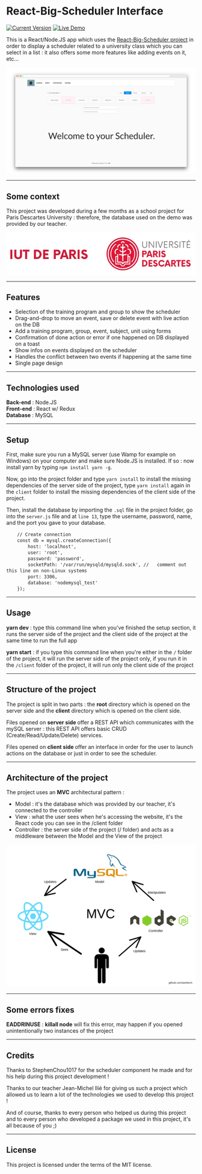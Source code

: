React-Big-Scheduler Interface
============
[![Current Version](https://img.shields.io/badge/version-0.1-green.svg)](https://github.com/aenkirch/React-Big-Scheduler-Interface) [![Live Demo](https://img.shields.io/badge/demo-offline-red.svg)]()

This is a React/Node.JS app which uses the <a href="https://github.com/StephenChou1017/react-big-scheduler">React-Big-Scheduler project</a> in order to display a scheduler related to a university class which you can select in a list : it also offers some more features like adding events on it, etc...

![Chat Preview](./docResources/screely2homepage.png)

---
## Some context

This project was developed during a few months as a school project for Paris Descartes University : therefore, the database used on the demo was provided by our teacher.

![Chat Preview](./docResources/bigLogoIUT.jpg)

---

## Features

<ul>
    <li>Selection of the training program and group to show the scheduler</li>
    <li>Drag-and-drop to move an event, save or delete event with live action on the DB</li>
    <li>Add a training program, group, event, subject, unit using forms</li>
    <li>Confirmation of done action or error if one happened on DB displayed on a toast</li>
    <li>Show infos on events displayed on the scheduler</li>
    <li>Handles the conflict between two events if happening at the same time</li>
    <li>Single page design </li>
</ul>

---

## Technologies used

**Back-end** : Node.JS <br />
**Front-end** : React w/ Redux <br />
**Database** : MySQL <br />

---

## Setup

First, make sure you run a MySQL server (use Wamp for example on Windows) on your computer and make sure Node.JS is installed.
If so : now install yarn by typing `npm install yarn -g`.

Now, go into the project folder and type `yarn install` to install the missing dependencies of the server side of the project, type `yarn install` again in the `client` folder to install the missing dependencies of the client side of the project.

Then, install the database by importing the `.sql` file in the project folder, go into the `server.js` file and at `line 13`, type the username, password, name, and the port you gave to your database.

```
    // Create connection
    const db = mysql.createConnection({
        host: 'localhost',
        user: 'root',
        password: 'password',
        socketPath: '/var/run/mysqld/mysqld.sock', //   comment out this line on non-Linux systems
        port: 3306,
        database: 'nodemysql_test'
    });
```


---

## Usage

<strong>yarn dev</strong> : type this command line when you've finished the setup section, it runs the server side of the project and the client side of the project at the same time to run the full app

<strong>yarn start</strong> : if you type this command line when you're either in the `/` folder of the project, it will run the server side of the project only, if you run it in the `/client` folder of the project, it will run only the client side of the project

---

## Structure of the project

The project is split in two parts : the **root** directory which is opened on the server side and the **client** directory which is opened on the client side.

Files opened on <strong>server side </strong> offer a REST API which communicates with the mySQL server : this REST API offers basic CRUD (Create/Read/Update/Delete) services.

Files opened on <strong>client side </strong> offer an interface in order for the user to launch actions on the database or just in order to see the scheduler.

---

## Architecture of the project

The project uses an **MVC** architectural pattern : 
<ul>
    <li>Model : it's the database which was provided by our teacher, it's connected to the controller</li>
    <li>View : what the user sees when he's accessing the website, it's the React code you can see in the /client folder</li>
    <li>Controller : the server side of the project (/ folder) and acts as a middleware between the Model and the View of the project</li>
</ul>

<img src="./docResources/schemaMVC.png" alt="schemaMVC" width="700"/>

---

## Some errors fixes

**EADDRINUSE** : **killall node** will fix this error, may happen if you opened unintentionally two instances of the project

---

## Credits

Thanks to StephenChou1017 for the scheduler component he made and for his help during this project development !

Thanks to our teacher Jean-Michel Ilié for giving us such a project which allowed us to learn a lot of the technologies we used to develop this project !

And of course, thanks to every person who helped us during this project and to every person who developed a package we used in this project, it's all because of you ;)

---

## License

This project is licensed under the terms of the MIT license.